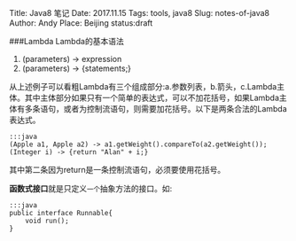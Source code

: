 Title: Java8 笔记
Date: 2017.11.15
Tags: tools, java8
Slug: notes-of-java8
Author: Andy
Place: Beijing
status:draft

###Lambda
Lambda的基本语法

1. (parameters) -> expression
1. (parameters) -> {statements;}

从上述例子可以看粗Lambda有三个组成部分:a.参数列表，b.箭头，c.Lambda主体。其中主体部分如果只有一个简单的表达式，可以不加花括号，如果Lambda主体有多条语句，或者为控制流语句，则需要加花括号。以下是两条合法的Lambda表达式。

    :::java
    (Apple a1, Apple a2) -> a1.getWeight().compareTo(a2.getWeight());
    (Integer i) -> {return "Alan" + i;}

其中第二条因为return是一条控制流语句，必须要使用花括号。

**函数式接口**就是只定义`一个`抽象方法的接口。如:

    :::java
    public interface Runnable{
        void run();
    }




